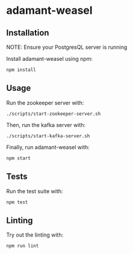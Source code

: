# adamant-weasel

## Installation

NOTE: Ensure your PostgresQL server is running

Install adamant-weasel using npm:

    npm install

## Usage

  Run the zookeeper server with:

    ./scripts/start-zookeeper-server.sh

  Then, run the kafka server with:

    ./scripts/start-kafka-server.sh

  Finally, run adamant-weasel with:

    npm start

## Tests

  Run the test suite with:

    npm test

## Linting

  Try out the linting with:

    npm run lint
